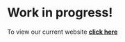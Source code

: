 # Work in progress!

To view our current website **[click here](https://paulcostanza.github.io/CSCI401--Rock-Paper-Scissors-Dash/)**

